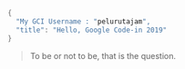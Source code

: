 ```java
{
  "My GCI Username : "pelurutajam",
  "title": "Hello, Google Code-in 2019"
}
```
> To be or not to be, that is the question.
